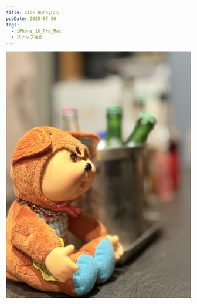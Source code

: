 ```yaml
---
title: Kick Bunnyにて
pubDate: 2025-07-30
tags:
  - iPhone_16_Pro_Max
  - スナップ撮影
---
```

![](_assets/IMG_1695.jpeg)